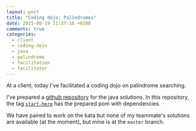 ```yaml
---
layout: post
title: "Coding dojo: Palindromes"
date: 2015-08-19 11:37:16 +0200
comments: true
categories: 
  - client
  - coding-dojo
  - java
  - palindrome
  - facilitation
  - facilitator
---
```


At a client, today I've facilitated a coding dojo on palindrome searching.

I've prepared a [github repository](https://github.com/alvarogarcia7/palindromes-searcher-kata-java) for the java solutions. In this repository, the tag [``start-here``](https://github.com/alvarogarcia7/palindromes-searcher-kata-java/tree/start-here) has the prepared pom with dependencies.

We have paired to work on the kata but none of my teammate's solutions are available (at the moment), but mine is at the ``master`` branch.